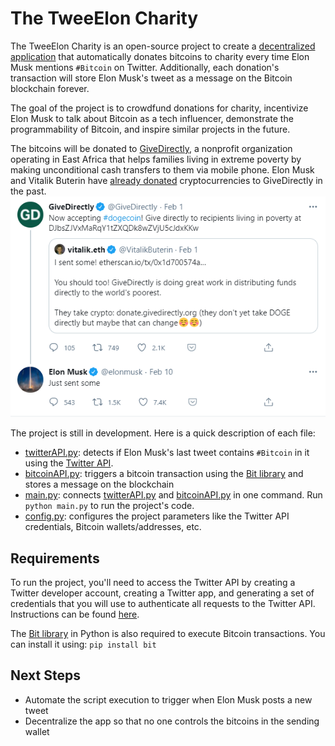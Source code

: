 # The TweeElon Charity

The TweeElon Charity is an open-source project to create a [decentralized application](https://en.wikipedia.org/wiki/Decentralized_application) that automatically donates bitcoins to charity every time Elon Musk mentions `#Bitcoin` on Twitter. Additionally, each donation's transaction will store Elon Musk's tweet as a message on the Bitcoin blockchain forever.

The goal of the project is to crowdfund donations for charity, incentivize Elon Musk to talk about Bitcoin as a tech influencer, demonstrate the programmability of Bitcoin, and inspire similar projects in the future.

The bitcoins will be donated to [GiveDirectly](https://www.givedirectly.org/), a nonprofit organization operating in East Africa that helps families living in extreme poverty by making unconditional cash transfers to them via mobile phone. Elon Musk and Vitalik Buterin have [already donated](https://twitter.com/elonmusk/status/1359591256003854336) cryptocurrencies to GiveDirectly in the past.
![Elon Musk and Vitalik Buterin donating to GiveDirectly](images/givedirectly_tweet.png)

The project is still in development. Here is a quick description of each file:
* [twitterAPI.py](twitterAPI.py): detects if Elon Musk's last tweet contains `#Bitcoin` in it using the [Twitter API](https://developer.twitter.com/en/docs/twitter-api/getting-started/guide). 
* [bitcoinAPI.py](bitcoinAPI.py): triggers a bitcoin transaction using the [Bit library](https://ofek.dev/bit/) and stores a message on the blockchain
* [main.py](main.py): connects [twitterAPI.py](twitterAPI.py) and [bitcoinAPI.py](bitcoinAPI.py) in one command. Run `python main.py` to run the project's code.
* [config.py](config.py): configures the project parameters like the Twitter API credentials, Bitcoin wallets/addresses, etc.

## Requirements

To run the project, you'll need to access the Twitter API by creating a Twitter developer account, creating a Twitter app, and generating a set of credentials that you will use to authenticate all requests to the Twitter API. Instructions can be found [here](https://developer.twitter.com/en/docs/twitter-api/getting-started/guide). 

The [Bit library](https://ofek.dev/bit/) in Python is also required to execute Bitcoin transactions. You can install it using: ```pip install bit```

## Next Steps

* Automate the script execution to trigger when Elon Musk posts a new tweet
* Decentralize the app so that no one controls the bitcoins in the sending wallet


